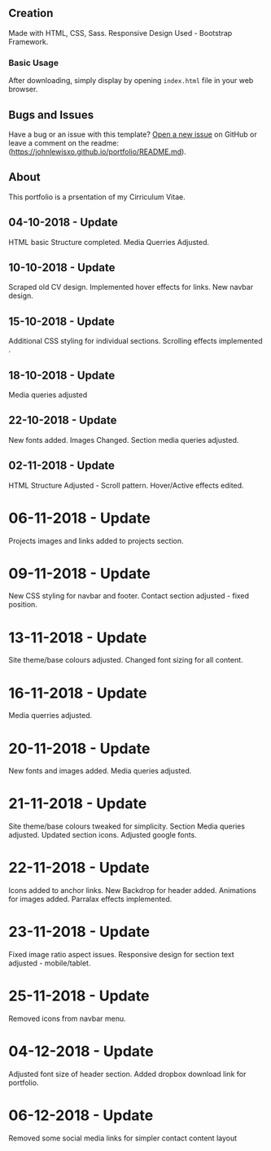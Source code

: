 
## Creation

Made with HTML, CSS, Sass.
Responsive Design Used - Bootstrap Framework.

### Basic Usage

After downloading, simply display by opening `index.html` file in your web browser.


## Bugs and Issues

Have a bug or an issue with this template? 
[Open a new issue](https://johnlewisxo.github.io/portfolio/) on GitHub or leave a comment on the readme:(https://johnlewisxo.github.io/portfolio/README.md).

## About

This portfolio is a prsentation of my Cirriculum Vitae.

## 04-10-2018 - Update

HTML basic Structure completed.
Media Querries Adjusted.

## 10-10-2018 - Update

Scraped old CV design.
Implemented hover effects for links.
New navbar design.

## 15-10-2018 - Update

Additional CSS styling for individual sections.
Scrolling effects implemented .

## 18-10-2018 - Update

Media queries adjusted

## 22-10-2018 - Update

New fonts added.
Images Changed.
Section media queries adjusted.

## 02-11-2018 - Update

HTML Structure Adjusted - Scroll pattern.
Hover/Active effects edited.

# 06-11-2018 - Update

Projects images and links added to projects section.

# 09-11-2018 - Update

New CSS styling for navbar and footer.
Contact section adjusted - fixed position.

# 13-11-2018 - Update

Site theme/base colours adjusted.
Changed font sizing for all content.

# 16-11-2018 - Update

Media querries adjusted.

# 20-11-2018 - Update

New fonts and images added.
Media queries adjusted.

# 21-11-2018 - Update

Site theme/base colours tweaked for simplicity.
Section Media queries adjusted.
Updated section icons.
Adjusted google fonts.

# 22-11-2018 - Update

Icons added to anchor links.
New Backdrop for header added.
Animations for images added.
Parralax effects implemented.

# 23-11-2018 - Update

Fixed image ratio aspect issues.
Responsive design for section text adjusted - mobile/tablet.

# 25-11-2018 - Update

Removed icons from navbar menu.

# 04-12-2018 - Update

Adjusted font size of header section.
Added dropbox download link for portfolio.

# 06-12-2018 - Update

Removed some social media links for simpler contact content layout




